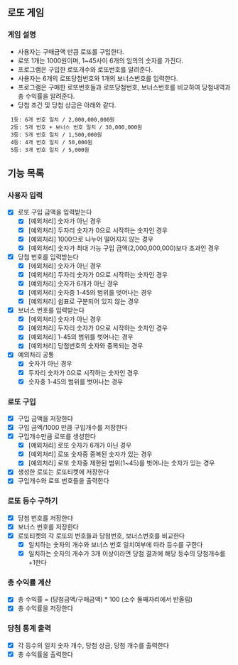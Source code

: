 ## 로또 게임

### 게임 설명

* 사용자는 구매금액 만큼 로또를 구입한다.
* 로또 1개는 1000원이며, 1~45사이 6개의 임의의 숫자를 가진다.
* 프로그램은 구입한 로또개수와 로또번호를 알려준다.
* 사용자는 6개의 로또당첨번호와 1개의 보너스번호를 입력한다.
* 프로그램은 구매한 로또번호들과 로또당첨번호, 보너스번호를 비교하여 당첨내역과 총 수익률을 알려준다.
* 당첨 조건 및 당첨 상금은 아래와 같다.

```
 1등: 6개 번호 일치 / 2,000,000,000원
 2등: 5개 번호 + 보너스 번호 일치 / 30,000,000원
 3등: 5개 번호 일치 / 1,500,000원
 4등: 4개 번호 일치 / 50,000원
 5등: 3개 번호 일치 / 5,000원
 ```

## 기능 목록

### 사용자 입력

- [x] 로또 구입 금액을 입력받는다
    - [x] [예외처리] 숫자가 아닌 경우
    - [x] [예외처리] 두자리 숫자가 0으로 시작하는 숫자인 경우
    - [x] [예외처리] 1000으로 나누어 떨어지지 않는 경우
    - [x] [예외처리] 숫자가 최대 가능 구입 금액(2,000,000,000)보다 초과인 경우

- [x] 당첨 번호를 입력받는다
    - [x] [에외처리] 숫자가 아닌 경우
    - [x] [예외처리] 두자리 숫자가 0으로 시작하는 숫자인 경우
    - [x] [예외처리] 숫자가 6개가 아닌 경우
    - [x] [예외처리] 숫자중 1-45의 범위를 벗어나는 경우
    - [x] [예외처리] 쉼표로 구분되어 있지 않는 경우

- [x] 보너스 번호를 입력받는다
    - [x] [에외처리] 숫자가 아닌 경우
    - [x] [예외처리] 두자리 숫자가 0으로 시작하는 숫자인 경우
    - [x] [예외처리] 1-45의 범위를 벗어나는 경우
    - [x] [예외처리] 당첨번호의 숫자와 중복되는 경우
- [x] 예외처리 공통
    - [x] 숫자가 아닌 경우
    - [x] 두자리 숫자가 0으로 시작하는 숫자인 경우
    - [x] 숫자중 1-45의 범위를 벗어나는 경우

### 로또 구입

- [x] 구입 금액을 저장한다
- [x] 구입 금액/1000 만큼 구입개수를 저장한다
- [x] 구입개수만큼 로또를 생성한다
    - [x] [예외처리] 로또 숫자가 6개가 아닌 경우
    - [x] [예외처리] 로또 숫자중 중복된 숫자가 있는 경우
    - [x] [예외처리] 로또 숫자중 제한된 범위(1~45)를 벗어나는 숫자가 있는 경우
- [x] 생성한 로또는 로또티켓에 저장한다
- [x] 구입개수와 로또 번호들을 출력한다

### 로또 등수 구하기

- [x] 당첨 번호를 저장한다
- [x] 보너스 번호를 저장한다
- [x] 로또티켓의 각 로또의 번호들과 당첨번호, 보너스번호를 비교한다
    -[x] 일치하는 숫자의 개수와 보너스 번호 일치여부에 따라 등수를 구한다
    -[x] 일치하는 숫자의 개수가 3개 이상이라면 당첨 결과에 해당 등수의 당첨개수를 +1한다

### 총 수익률 계산

- [x] 총 수익률 = (당첨금액/구매금액) * 100 (소수 둘째자리에서 반올림)
- [x] 총 수익률을 저장한다

### 당첨 통계 출력

- [x] 각 등수의 일치 숫자 개수, 당첨 상금, 당첨 개수를 출력한다
- [x] 총 수익률을 출력한다

